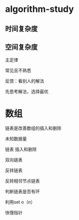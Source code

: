# algorithm-study

## 时间复杂度



## 空间复杂度





主定律



常见且不熟悉



反馈：看别人的解法



先思考解法，选择最优 



# 数组

链表是改善数组的插入和删除

未知数据量



链表 插入和删除

双向链表



反转链表

反转相邻节点链表



判断链表是否有环

利用set o（n）

快慢指针